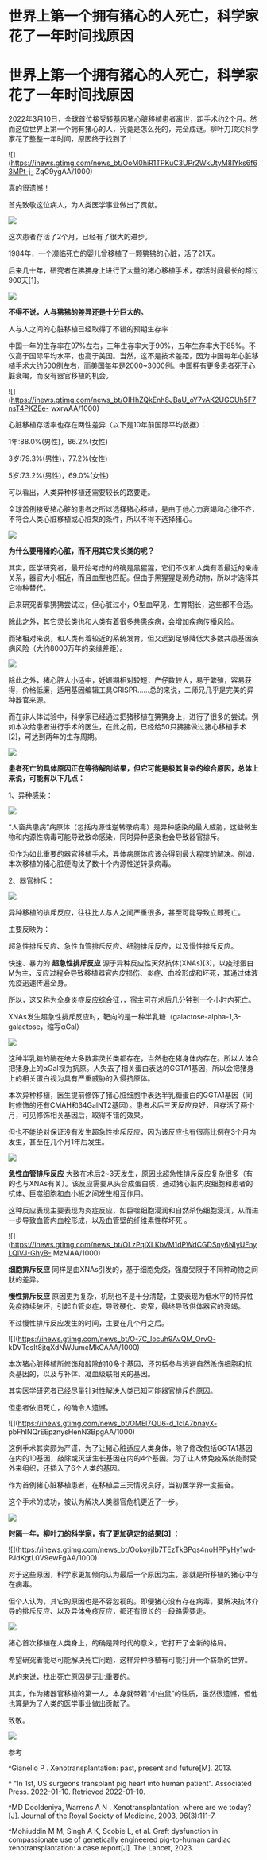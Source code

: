 # 世界上第一个拥有猪心的人死亡，科学家花了一年时间找原因

# 世界上第一个拥有猪心的人死亡，科学家花了一年时间找原因

2022年3月10日，全球首位接受转基因猪心脏移植患者离世，距手术约2个月。然而这位世界上第一个拥有猪心的人，究竟是怎么死的，完全成谜。柳叶刀顶尖科学家花了整整一年时间，原因终于找到了！

![](https://inews.gtimg.com/news_bt/OoM0hiR1TPKuC3UPr2WkUtyM8IYks6f63MPt-j-
ZqG9ygAA/1000)

真的很遗憾！

首先致敬这位病人，为人类医学事业做出了贡献。

![](https://inews.gtimg.com/news_bt/O8k4i9WzIibcjTsQ3C2D_EBEL3myS4KToRtyW6HBzx8c0AA/1000)

这次患者存活了2个月，已经有了很大的进步。

1984年，一个濒临死亡的婴儿曾移植了一颗狒狒的心脏，活了21天。

后来几十年，研究者在狒狒身上进行了大量的猪心移植手术，存活时间最长的超过900天[1]。

![](https://inews.gtimg.com/news_bt/Og_zIWqdz_DHFWE8e_szWCA2ukLPbPoIuuACDhQqiW0hEAA/1000)

**不得不说，人与狒狒的差异还是十分巨大的。**

人与人之间的心脏移植已经取得了不错的预期生存率：

中国一年的生存率在97%左右，三年生存率大于90%，五年生存率大于85%。不仅高于国际平均水平，也高于美国。当然，这不是技术差距，因为中国每年心脏移植手术大约500例左右，而美国每年是2000~3000例。中国拥有更多患者死于心脏衰竭，而没有器官移植的机会。

![](https://inews.gtimg.com/news_bt/OIHhZQkEnh8JBaU_oY7vAK2UGCUh5F7nsT4PKZEe-
wxrwAA/1000)

心脏移植存活率也存在两性差异（以下是10年前国际平均数据）：

1年:88.0%(男性)，86.2%(女性)

3岁:79.3%(男性)，77.2%(女性)

5岁:73.2%(男性)，69.0%(女性)

可以看出，人类异种移植还需要较长的路要走。

全球首例接受猪心脏的患者之所以选择猪心移植，是由于他心力衰竭和心律不齐，不符合人类心脏移植或心脏泵的条件，所以不得不选择猪心。

![](https://inews.gtimg.com/news_bt/O2LoJxoWOyMdI5Nkfi0cLpoyOAXgPLw5yqaGZpFAHJwNUAA/1000)

**为什么要用猪的心脏，而不用其它灵长类的呢？**

其实，医学研究者，最开始考虑的的确是黑猩猩，它们不仅和人类有着最近的亲缘关系，器官大小相近，而且血型也匹配。但由于黑猩猩是濒危动物，所以才选择其它物种替代。

后来研究者拿狒狒尝试过，但心脏过小，O型血罕见，生育期长，这些都不合适。

除此之外，其它灵长类也和人类有着很多共患疾病，会增加疾病传播风险。

而猪相对来说，和人类有着较近的系统发育，但又远到足够降低大多数共患基因疾病风险（大约8000万年的亲缘差距）。

![](https://inews.gtimg.com/news_bt/GI_9KHrASWqssoMlZkMI4muCIR5irQG1eQR7GVWc_k540AA/0)

除此之外，猪心脏大小适中，妊娠期相对较短，产仔数较大，易于繁殖，容易获得，价格低廉，适用基因编辑工具CRISPR……总的来说，二师兄几乎是完美的异种器官来源。

而在非人体试验中，科学家已经通过把猪移植在狒狒身上，进行了很多的尝试。例如本次给患者进行手术的医生，在此之前，已经给50只狒狒做过猪心移植手术[2]，可达到两年的生存周期。

![](https://inews.gtimg.com/news_bt/OGtndIVbrciXzbyUHRWtjKCF6GqAd2nIiBbk9Dyh2nbsYAA/1000)

**患者死亡的具体原因正在等待解剖结果，但它可能是极其复杂的综合原因，总体上来说，可能有以下几点：**

1、异种感染：

![](https://inews.gtimg.com/news_bt/OP00OPNQP_ikxZy0GDsIFHbqX4dDZq77ujwsZP3ockxJYAA/1000)

“人畜共患病”病原体（包括内源性逆转录病毒）是异种感染的最大威胁，这些微生物和内源性病毒可能导致致命感染，同时异种感染也会导致器官排斥。

但作为如此重要的器官移植手术，异体病原体应该会得到最大程度的解决。例如，本次移植的猪心脏便淘汰了数十个内源性逆转录病毒。

2、器官排斥：

![](https://inews.gtimg.com/news_bt/Owji_xZfLcewNP6eSHMTQv8WRRopK-F9rrsloJOj_Qa_wAA/1000)

异种移植的排斥反应，往往比人与人之间严重很多，甚至可能导致立即死亡。

主要反映为：

超急性排斥反应、急性血管排斥反应、细胞排斥反应，以及慢性排斥反应。

快速、暴力的 **超急性排斥反应**
源于异种反应性天然抗体(XNAs)[3]，以疫球蛋白M为主，反应过程会导致移植器官内皮损伤、炎症、血栓形成和坏死，其通过体液免疫迅速传遍全身。

所以，这又称为全身炎症反应综合征，，宿主可在术后几分钟到一个小时内死亡。

XNAs发生超急性排斥反应时，靶向的是一种半乳糖（galactose-alpha-1,3-galactose，缩写αGal）

![](https://inews.gtimg.com/news_bt/Ozo73mIAMZUoUhjPqJot7bGU37z6Sru0mwVcMYcryvPWEAA/1000)

这种半乳糖的酶在绝大多数非灵长类都存在，当然也在猪身体内存在。所以人体会把猪身上的αGal视为抗原。人失去了相关蛋白表达的GGTA1基因，所以会把猪身上的相关蛋白视为具有严重威胁的入侵抗原体。

本次异种移植，医生提前修饰了猪心脏细胞中表达半乳糖蛋白的GGTA1基因（同时修饰的还有CMAH和β4GalNT2基因）。患者术后三天反应良好，且存活了两个月，可见修饰相关基因后，取得不错的效果。

但也不能绝对保证没有发生超急性排斥反应，因为该反应也有很高比例在3个月内发生，甚至在几个月1年后发生。

![](https://inews.gtimg.com/news_bt/OFRBb408J5i-S8CsU8i6rh2NIVJ18_kwlTvOKFeb_XtakAA/1000)

**急性血管排斥反应**
大致在术后2~3天发生，原因比超急性排斥反应复杂很多（有的也与XNAs有关）。该反应需要从头合成蛋白质，通过猪心脏内皮细胞和患者的抗体、巨噬细胞和血小板之间发生相互作用。

这种反应表现主要表现为炎症反应，如巨噬细胞浸润和自然杀伤细胞浸润，从而进一步导致血管内血栓形成，以及血管壁的纤维素性样坏死 。

![](https://inews.gtimg.com/news_bt/OLzPqlXLKbVM1dPWdCGDSny6NIyUFnyLQlVJ-GhyB-
MzMAA/1000)

**细胞排斥反应** 同样是由XNAs引发的，基于细胞免疫，强度受限于不同种动物之间肽的差异。

**慢性排斥反应** 原因更为复杂，机制也不是十分清楚，主要表现为低水平的特异性免疫持续破坏，引起血管炎症，导致硬化、变窄，最终导致供体器官的衰竭。

不过慢性排斥反应发生的时间，主要在几个月之后。

![](https://inews.gtimg.com/news_bt/O-7C_locuh9AvQM_OrvQ-
kDVTosIt8jtqXdNWJumcMkCAAA/1000)

本次猪心脏移植所修饰和敲除的10多个基因，还包括参与逃避自然杀伤细胞和抗炎基因的，以及与补体、凝血级联相关的基因。

其实医学研究者已经尽量针对性解决人类已知可能器官排斥的原因。

但患者依旧死亡，的确令人遗憾。

![](https://inews.gtimg.com/news_bt/OMEl7QU6-d_1cIA7bnayX-
pbFhINQrEEpznysHenN3BpgAA/1000)

这例手术其实颇为严谨，为了让猪心脏适应人类身体，除了修改包括GGTA1基因在内的10基因，敲除或灭活生长基因在内的4个基因。为了让人体免疫系统能耐受外来组织，还插入了6个人类的基因。

作为首例猪心脏移植患者，在移植后三天情况良好，当初医学界一度振奋。

这个手术的成功，被认为解决人类器官危机更近了一步。

![](https://inews.gtimg.com/news_bt/OcsVW7T1WGZcWUNEFHCtrhyxU4ffCSefp4Y8_iJUZeFqYAA/1000)

**时隔一年，柳叶刀的科学家，有了更加确定的结果[3] ：**

![](https://inews.gtimg.com/news_bt/OokoyjIb7TEzTkBPqs4noHPPyHy1wd-
PJdKgtL0V9ewFgAA/1000)

对于这些原因，科学家更加倾向认为最后一个原因为主，那就是所移植的猪心中存在病毒。

但个人认为，其它的原因也是不容忽视的。即便猪心没有存在病毒，要解决抗体介导的排斥反应、以及异体免疫反应，都还有很长的一段路需要走。

![](https://inews.gtimg.com/news_bt/OftMqCZQI1sOwYxY1YdGNTaR2iP78FSbELieRYGnqol_AAA/1000)

猪心首次移植在人类身上，的确是跨时代的意义，它打开了全新的格局。

希望研究者能尽可能解决死亡问题，这样异种移植有可能打开一个崭新的世界。

总的来说，找出死亡原因是无比重要的。

其实，作为猪器官移植的第一人，本身就带着“小白鼠”的性质，虽然很遗憾，但他也算是为了人类的医学事业做出贡献了。

致敬。

![](https://inews.gtimg.com/news_bt/O51xt2OqfG6GY41oVQ5empQfk0vnDewCAJ9Ugt17ddPQcAA/1000)

参考

^Gianello P . Xenotransplantation: past, present and future[M]. 2013.

^ "In 1st, US surgeons transplant pig heart into human patient". Associated
Press. 2022-01-10. Retrieved 2022-01-10.

^MD Dooldeniya, Warrens A N . Xenotransplantation: where are we today?[J].
Journal of the Royal Society of Medicine, 2003, 96(3):111-7.

^Mohiuddin M M, Singh A K, Scobie L, et al. Graft dysfunction in compassionate
use of genetically engineered pig-to-human cardiac xenotransplantation: a case
report[J]. The Lancet, 2023.

